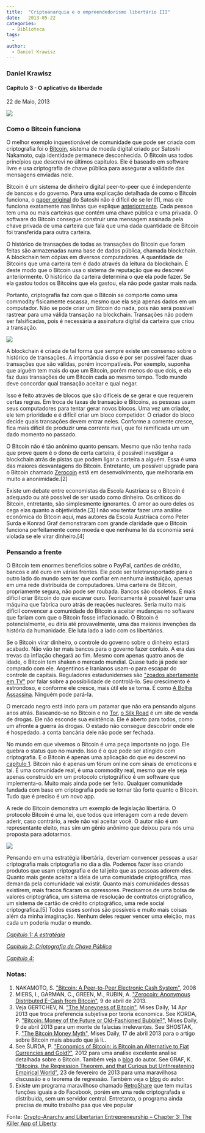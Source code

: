 ```yaml
---
title:  "Criptoanarquia e o empreendedorismo libertário III"
date:   2013-05-22
categories:
  - Biblioteca
tags:
  -
author:
  - Daniel Krawisz
---
```



### Daniel Krawisz


#### Capitulo 3 - O aplicativo da liberdade  
22 de Maio, 2013

![](../pages/img/bitcoincarebears.gif)
### Como o Bitcoin funciona

O melhor exemplo inquestionável de comunidade que pode ser criada com criptografia foi o [Bitcoin](http://bitcoin.org/), sistema de moeda digital criado por Satoshi Nakamoto, cuja identidade permanece desconhecida. O Bitcoin usa todos princípios que descrevi no últimos capítulos. Ele é baseado em software livre e usa criptografia de chave pública para assegurar a validade das mensagens enviadas nele.

Bitcoin é um sistema de dinheiro digital peer-to-peer que é independente de bancos e do governo. Para uma explicação detalhada de como o Bitcoin funciona, o [paper original](https://nakamotoinstitute.org/bitcoin/) do Satoshi não é difícil de se ler [1], mas ele funciona exatamente nas linhas que explique [anteriormente](https://cypherpunks.com.br/empreendedor-libertario-2/). Cada pessoa tem uma ou mais carteiras que contém uma chave pública e uma privada. O software do Bitcoin consegue construir uma mensagem assinada pela chave privada de uma carteira que fala que uma dada quantidade de Bitcoin foi transferida para outra carteira.

O histórico de transações de todas as transações do Bitcoin que foram feitas são armazenadas numa base de dados pública, chamada blockchain. A blockchain tem cópias em diversos computadores. A quantidade de Bitcoins que uma carteira tem é dado através da leitura da blockchain. É deste modo que o Bitcoin usa o sistema de reputação que eu descrevi anteriormente. O histórico da carteira determina o que ela pode fazer. Se ela gastou todos os Bitcoins que ela gastou, ela não pode gastar mais nada.

Portanto, criptografia faz com que o Bitcoin se comporte como uma commodity fisicamente escassa, mesmo que ela seja apenas dados em um computador. Não se pode criar um Bitcoin do nada, pois não será possível rastrear para uma válida transação na blockchain. Transações não podem ser falsificadas, pois é necessária a assinatura digital da carteira que criou a transação.

![](../pages/img/transactions.svg)

A blockchain é criada de tal forma que sempre existe um consenso sobre o histórico de transações. A importância disso é por ser possível fazer duas transações que são válidas, porém incompatíveis. Por exemplo, suponha que alguém tem mais do que um Bitcoin, porém menos do que dois, e ela faz duas transações de um Bitcoin cada ao mesmo tempo. Todo mundo deve concordar qual transação aceitar e qual negar.

Isso é feito através de blocos que são difíceis de se gerar e que requerem certas regras. Em troca de taxas de transação e Bitcoins, as pessoas usam seus computadores para tentar gerar novos blocos. Uma vez um criador, ele tem prioridade e é difícil criar um bloco competidor. O criador do bloco decide quais transações devem entrar neles. Conforme a corrente cresce, fica mais difícil de produzir uma corrente rival, que foi ramificada um um dado momento no passado.

O Bitcoin não é tão anônimo quanto pensam. Mesmo que não tenha nada que prove quem é o dono de certa carteira, é possível investigar a blockchain atrás de pistas que podem ligar a carteira a alguém. Essa é uma das maiores desvantagens do Bitcoin. Entretanto, um possível upgrade para o Bitcoin chamado [Zerocoin](http://blog.cryptographyengineering.com/2013/04/zerocoin-making-bitcoin-anonymous.html) está em desenvolvimento, que melhoraria em muito a anonimidade.[2]

Existe um debate entre economistas da Escola Austríaca se o Bitcoin é adequado ou até possível de ser usado como dinheiro. Os críticos do Bitcoin, entretanto, são simplesmente ignorantes. O amor ao ouro deles os cega elas quanto a objetividade.[3] I não vou tentar fazer uma análise econômica do Bitcoin aqui, mas autores da Escola Austríaca como Peter Surda e Konrad Graf demonstraram com grande claridade que o Bitcoin funciona perfeitamente como moeda e que nenhuma lei da economia será violada se ele virar dinheiro.[4]

### Pensando a frente

O Bitcoin tem enormes benefícios sobre o PayPal, cartões de crédito, bancos e até ouro em várias frentes. Ele pode ser teletransportado para o outro lado do mundo sem ter que confiar em nenhuma instituição, apenas em uma rede distribuída de computadores. Uma carteira de Bitcoin, propriamente segura, não pode ser roubada. Bancos são obsoletos. É mais difícil criar Bitcoin do que escavar ouro. Teoricamente é possível fazer uma máquina que fabrica ouro atrás de reações nucleares. Seria muito mais difícil convencer a comunidade do Bitcoin a aceitar mudanças no software que fariam com que o Bitcoin fosse inflacionado. O Bitcoin é potencialmente, eu diria até provavelmente, uma das maiores invenções da história da humanidade. Ele luta lado a lado com os libertários.

Se o Bitcoin virar dinheiro, o controle do governo sobre o dinheiro estará acabado. Não vão ter mais bancos para o governo fazer conluio. A era das trevas da inflação chegará ao fim. Mesmo com apenas quatro anos de idade, o Bitcoin tem shaken o mercado mundial. Quase tudo já pode ser comprado com ele. Argentinos e Iranianos usam-o para escapar do controle de capitais. Reguladores estadunidenses são ["zoados abertamente em TV"](http://video.cnbc.com/gallery/?video=3000166533 "CFTC Explores Bitcoin") por falar sobre a possibilidade de controlá-lo. Seu crescimento é estrondoso, e conforme ele cresce, mais útil ele se torna. É como [A Bolha Assassina](https://www.youtube.com/watch?v=HCtcgI4BcIQ). Ninguém pode pará-la.

O mercado negro está indo para um patamar que não era pensando alguns anos atrás. Baseando-se no Bitcoin e no [Tor](https://www.torproject.org/), [o Silk Road](https://pt.wikipedia.org/wiki/Silk_Road) é um site de venda de drogas. Ele não esconde sua existência. Ele é aberto para todos, como um afronte a guerra às drogas. O estado não consegue descobrir onde ele é hospedado. a conta bancária dele não pode ser fechada.

No mundo em que vivemos o Bitcoin é uma peça importante no jogo. Ele quebra o status quo no mundo. Isso é o que pode ser atingido com criptografia. E o Bitcoin é apenas uma aplicação do que eu descrevi no [capítulo 1](https://cypherpunks.com.br/empreendedor-libertario-1/). Bitcoin não é apenas um fórum online com sinais de emoticons e tal. É uma comunidade real, é uma commodity real, mesmo que ele seja apenas construído em um protocolo criptográfico é um software que implementa-o. Muito mais ainda pode ser feito. Qualquer comunidade fundada com base em criptografia pode se tornar tão forte quanto o Bitcoin. Tudo que é preciso é um novo app.

A rede do Bitcoin demonstra um exemplo de legislação libertária. O protocolo Bitcoin é uma lei, que todos que interagem com a rede devem aderir, caso contrário, a rede não vai aceitar você. O autor não é um representante eleito, mas sim um gênio anônimo que deixou para nós uma proposta para adotarmos.

![](../pages/img/blockchain.png)

Pensando em uma estratégia libertária, deveriam convencer pessoas a usar criptografia mais criptografia no dia a dia. Podemos fazer isso criando produtos que usam criptografia e de tal jeito que as pessoas adorem eles. Quanto mais gente aceitar a ideia de uma comunidade criptográfica, mas demanda pela comunidade vai existir. Quanto mais comunidades dessas existirem, mais fracos ficaram os opressores. Precisamos de uma bolsa de valores criptográfica, um sistema de resolução de contratos criptográfico, um sistema de cartão de crédito criptográfico, uma rede social criptografica.[5] Todos esses sonhos são possíveis e muito mais coisas além da minha imaginação. Nenhum deles requer vencer uma eleição, mas cada um poderia mudar o mundo.

[_Capítulo 1: A estratégia_](https://cypherpunks.com.br/empreendedor-libertario-1/)

[_Capitulo 2: Criptografia de Chave Pública_](https://cypherpunks.com.br/empreendedor-libertario-2/)

<a title="" href="">_Capítulo 4:_</a>

### Notas:

1.  NAKAMOTO, S. ["Bitcoin: A Peer-to-Peer Electronic Cash System"](https://nakamotoinstitute.org/bitcoin/), 2008
2.  MIERS, I., GARMAN, C., GREEN, M., RUBIN, A. ["Zerocoin: Anonymous Distributed E-Cash from Bitcoin"](http://spar.isi.jhu.edu/~mgreen/ZerocoinOakland.pdf), 9 de abril de 2013.
3.  Veja GERTCHEV, N. ["The Moneyness of Bitcoin"](https://nakamotoinstitute.org/static/docs/economics-of-bitcoin.pdf), Mises Daily, 14 Apr 2013 que troca preferencia subjetiva por teoria economica. See KORDA, P. ["Bitcoin: Money of the Future or Old-Fashioned Bubble?"](http://mises.org/daily/6401/Bitcoin-Money-of-the-Future-or-OldFashioned-Bubble), Mises Daily, 9 de abril 2013 para um monte de falacias irrelevantes. See SHOSTAK, F. ["The Bitcoin Money Myth"](http://mises.org/daily/6411/The-Bitcoin-Money-Myth), Mises Daily, 17 de abril 2013 para o artigo sobre Bitcoin mais absudo que já li..
4.  See ŠURDA, P. ["Economics of Bitcoin: is Bitcoin an Alternative to Fiat Currencies and Gold?"](https://nakamotoinstitute.org/static/docs/economics-of-bitcoin.pdf), 2012 para uma analise excelente analise detalhada sobre o Bitcoin. Também veja o [blog](http://www.economicsofbitcoin.com/) do autor. See GRAF, K. ["Bitcoins, the Regression Theorem, and that Curious but Unthreatening Empirical World"](http://konradsgraf.com/blog1/2013/2/27/in-depth-bitcoins-the-regression-theorem-and-that-curious-bu.html), 23 de fevereiro de 2013 para uma maravilhosa discussão e o teorema de regressão. Também veja o [blog](http://konradsgraf.com/) do autor.
5.  Existe um programa maravilhoso chamado [RetroShare](http://retroshare.sourceforge.net/) que tem muitas funções iguais a do Facebook, porém em uma rede criptografada e distribuida, sem um servidor central. Entretanto, o programa ainda precisa de muito trabalho paa que vire popular

Fonte: [Crypto-Anarchy and Libertarian Entrepreneurship – Chapter 3: The Killer App of Liberty](https://nakamotoinstitute.org/mempool/crypto-anarchy-and-libertarian-entrepreneurship-3/)
